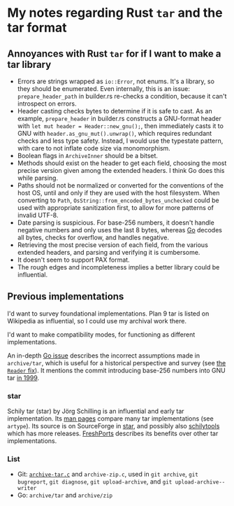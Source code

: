 # My notes regarding Rust `tar` and the tar format

## Annoyances with Rust `tar` for if I want to make a tar library

- Errors are strings wrapped as `io::Error`, not enums. It's a library, so they
  should be enumerated. Even internally, this is an issue: `prepare_header_path`
  in builder.rs re-checks a condition, because it can't introspect on errors.
- Header casting checks bytes to determine if it is safe to cast. As an example,
  `prepare_header` in builder.rs constructs a GNU-format header with
  `let mut header = Header::new_gnu();`, then immediately casts it to GNU with
  `header.as_gnu_mut().unwrap()`, which requires redundant checks and less type
  safety. Instead, I would use the typestate pattern, with care to not inflate
  code size via monomorphism.
- Boolean flags in `ArchiveInner` should be a bitset.
- Methods should exist on the header to get each field, choosing the most
  precise version given among the extended headers. I think Go does this while
  parsing.
- Paths should not be normalized or converted for the conventions of the host
  OS, until and only if they are used with the host filesystem. When converting
  to `Path`, `OsString::from_encoded_bytes_unchecked` could be used with
  appropriate sanitization first, to allow for more patterns of invalid UTF-8.
- Date parsing is suspicious. For base-256 numbers, it doesn't handle negative
  numbers and only uses the last 8 bytes, whereas [Go](https://github.com/golang/go/blob/f19f31f2e7c136a8dae03cbfe4f8ebbb8b54569b/src/archive/tar/strconv.go#L93-L135)
  decodes all bytes, checks for overflow, and handles negative.
- Retrieving the most precise version of each field, from the various extended
  headers, and parsing and verifying it is cumbersome.
- It doesn't seem to support PAX format.
- The rough edges and incompleteness implies a better library could be
  influential.

## Previous implementations

I'd want to survey foundational implementations. Plan 9 tar is listed on
Wikipedia as influential, so I could use my archival work there.

I'd want to make compatibility modes, for functioning as different
implementations.

An in-depth [Go issue](https://golang.org/issues/12594) describes the incorrect
assumptions made in `archive/tar`, which is useful for a historical perspective
and survey (see [the `Reader` fix](https://github.com/golang/go/blob/f19f31f2e7c136a8dae03cbfe4f8ebbb8b54569b/src/archive/tar/reader.go#L432-L460)).
It mentions the commit introducing base-256 numbers into GNU tar [in 1999](https://git.savannah.gnu.org/cgit/tar.git/commit/?id=e4e624848b53ac02f1212af2209a63d28e40afec).

### star

Schily tar (star) by Jörg Schilling is an influential and early tar
implementation. Its [man pages](https://linux.die.net/man/1/ustar) compare many
tar implementations (see `artype`). Its source is on SourceForge in [star](https://sourceforge.net/projects/s-tar/),
and possibly also [schilytools](https://sourceforge.net/projects/schilytools/)
which has more releases. [FreshPorts](https://www.freshports.org/archivers/star)
describes its benefits over other tar implementations.

### List

- Git: [`archive-tar.c`](https://git.kernel.org/pub/scm/git/git.git/tree/archive-tar.c)
  and `archive-zip.c`, used in `git archive`, `git bugreport`, `git diagnose`,
  `git upload-archive`, and `git upload-archive--writer`
- Go: `archive/tar` and `archive/zip`
